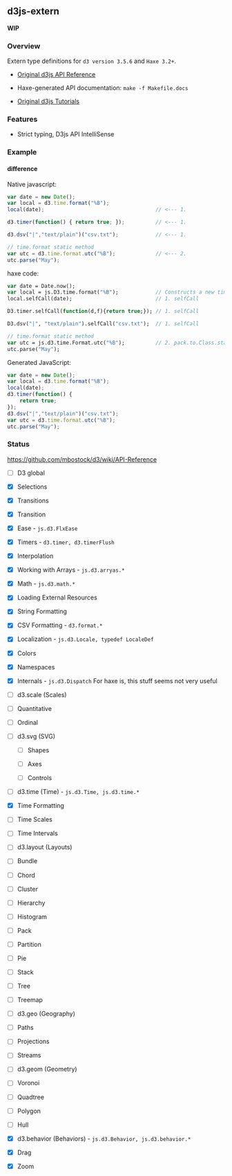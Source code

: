 d3js-extern
-------

**WIP**

### Overview

Extern type definitions for `d3 version 3.5.6` and `Haxe 3.2+`.

 * [Original d3js API Reference](https://github.com/mbostock/d3/wiki/API-Reference)

  - Haxe-generated API documentation: `make -f Makefile.docs`
	 
 * [Original d3js Tutorials](https://github.com/mbostock/d3/wiki/Tutorials)

### Features

 * Strict typing, D3js API IntelliSense
 
### Example

#### difference

Native javascript:

```js
var date = new Date();
var local = d3.time.format("%B");
local(date);									// <--- 1.

d3.timer(function() { return true; });			// <--- 1.

d3.dsv("|","text/plain")("csv.txt");			// <--- 1.

// time.format static method
var utc = d3.time.format.utc("%B");				// <--- 2.
utc.parse("May");
```

haxe code:

```haxe
var date = Date.now();
var local = js.D3.time.format("%B");			// Constructs a new time formatter
local.selfCall(date); 							// 1. selfCall

D3.timer.selfCall(function(d,f){return true;});	// 1. selfCall

D3.dsv("|", "text/plain").selfCall("csv.txt");	// 1. selfCall

// time.format static method 
var utc = js.d3.time.Format.utc("%B");			// 2. pack.to.Class.staticMethod
utc.parse("May");
```

Generated JavaScript:

```js
var date = new Date();
var local = d3.time.format("%B");
local(date);
d3.timer(function() {
	return true;
});
d3.dsv("|","text/plain")("csv.txt");
var utc = d3.time.format.utc("%B");
utc.parse("May");
```

### Status

https://github.com/mbostock/d3/wiki/API-Reference

 - [ ] D3 global
 
 - [x] Selections
 
 - [x] Transitions
 
  - [x] Transition
  
   - [x] Ease - `js.d3.FlxEase`
  
  - [x] Timers - `d3.timer, d3.timerFlush`
  
  - [x] Interpolation
 
 - [x] Working with Arrays - `js.d3.arryas.*`
 
 - [x] Math - `js.d3.math.*`
 
 - [x] Loading External Resources
 
 - [x] String Formatting
 
 - [x] CSV Formatting - `d3.format.*`
 
 - [x] Localization	- `js.d3.Locale, typedef LocaleDef`
 
 - [x] Colors 
 
 - [x] Namespaces
 
 - [x] Internals - `js.d3.Dispatch` For haxe is, this stuff seems not very useful
 
 - [ ] d3.scale (Scales)
 
  - [ ] Quantitative
  
  - [ ] Ordinal
   
 - [ ] d3.svg (SVG)
 
   - [ ] Shapes
   
   - [ ] Axes
   
   - [ ] Controls
   
 - [ ] d3.time (Time) - `js.d3.Time, js.d3.time.*`
 
  - [x] Time Formatting
  
  - [ ] Time Scales
  
  - [ ] Time Intervals
  
 - [ ] d3.layout (Layouts)
 
  - [ ] Bundle
 
  - [ ] Chord
 
  - [ ] Cluster
  
  - [ ] Hierarchy
  
  - [ ] Histogram
  
  - [ ] Pack
  
  - [ ] Partition
  
  - [ ] Pie
  
  - [ ] Stack
  
  - [ ] Tree
  
  - [ ] Treemap

 - [ ] d3.geo (Geography)
 
  - [ ] Paths
 
  - [ ] Projections
 
  - [ ] Streams
 
 - [ ] d3.geom (Geometry)
 
  - [ ] Voronoi
 
  - [ ] Quadtree
 
  - [ ] Polygon
 
  - [ ] Hull
  
 - [x] d3.behavior (Behaviors) - `js.d3.Behavior, js.d3.behavior.*`
	
  - [x] Drag
 
  - [x] Zoom


